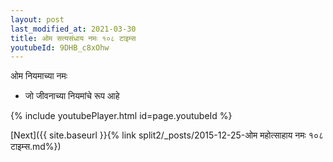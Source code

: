 ```yaml
---
layout: post
last_modified_at: 2021-03-30
title: ओम सत्यसंधाय नमः १०८ टाइम्स
youtubeId: 9DHB_c8xOhw
---
```

 
 
 ओम नियमाच्या नमः  
 
 -  जो जीवनाच्या नियमांचे रूप आहे 
 
  
 
  
 
 
 
 
 
 


{% include youtubePlayer.html id=page.youtubeId %}
 
[Next]({{ site.baseurl }}{% link  split2/_posts/2015-12-25-ओम महोत्साहाय नमः १०८ टाइम्स.md%})
 
